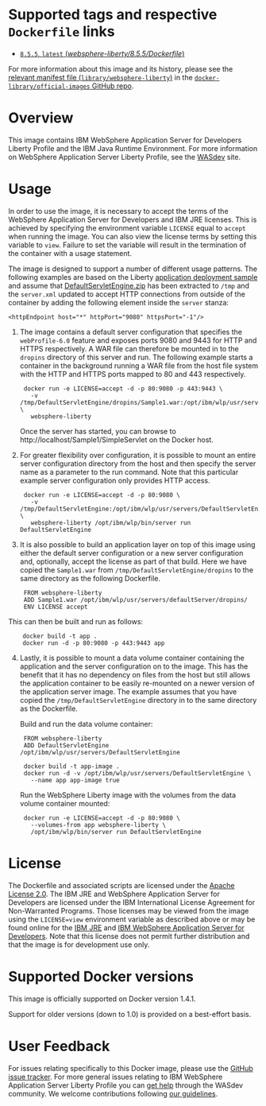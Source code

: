 # Supported tags and respective `Dockerfile` links

- [`8.5.5`, `latest` (*websphere-liberty/8.5.5/Dockerfile*)](https://github.com/WASdev/ci.docker/blob/f7c3cf46801e5748b6a9227a8c8e5ad3f544fc4a/websphere-liberty/8.5.5/Dockerfile)

For more information about this image and its history, please see the [relevant
manifest file
(`library/websphere-liberty`)](https://github.com/docker-library/official-images/blob/master/library/websphere-liberty)
in the [`docker-library/official-images` GitHub
repo](https://github.com/docker-library/official-images).

# Overview 

This image contains IBM WebSphere Application Server for Developers Liberty
Profile and the IBM Java Runtime Environment. For more information on WebSphere
Application Server Liberty Profile, see the [WASdev][getting-started] site.

# Usage

In order to use the image, it is necessary to accept the terms of the WebSphere
Application Server for Developers and IBM JRE licenses. This is achieved by
specifying the environment variable `LICENSE` equal to `accept` when running the
image. You can also view the license terms by setting this variable to
`view`. Failure to set the variable will result in the termination of the
container with a usage statement.

The image is designed to support a number of different usage
patterns. The following examples are based on the Liberty [application
deployment sample][sample] and assume that
[DefaultServletEngine.zip][zip] has been extracted to `/tmp` and the
`server.xml` updated to accept HTTP connections from outside of the
container by adding the following element inside the `server` stanza:

    <httpEndpoint host="*" httpPort="9080" httpsPort="-1"/>

1. The image contains a default server configuration that specifies the
`webProfile-6.0` feature and exposes ports 9080 and 9443 for HTTP and HTTPS
respectively. A WAR file can therefore be mounted in to the `dropins` directory
of this server and run. The following example starts a container in the
background running a WAR file from the host file system with the HTTP and HTTPS
ports mapped to 80 and 443 respectively.

        docker run -e LICENSE=accept -d -p 80:9080 -p 443:9443 \
          -v /tmp/DefaultServletEngine/dropins/Sample1.war:/opt/ibm/wlp/usr/servers/defaultServer/dropins/Sample1.war \
          websphere-liberty

    Once the server has started, you can browse to
    http://localhost/Sample1/SimpleServlet on the Docker host.

2. For greater flexibility over configuration, it is possible to mount
an entire server configuration directory from the host and then
specify the server name as a parameter to the run command. Note that
this particular example server configuration only provides HTTP
access.

        docker run -e LICENSE=accept -d -p 80:9080 \
          -v /tmp/DefaultServletEngine:/opt/ibm/wlp/usr/servers/DefaultServletEngine \
          websphere-liberty /opt/ibm/wlp/bin/server run DefaultServletEngine
    
3. It is also possible to build an application layer on top of this image using
either the default server configuration or a new server configuration and,
optionally, accept the license as part of that build. Here we have copied the
`Sample1.war` from `/tmp/DefaultServletEngine/dropins` to the same directory as
the following Dockerfile.

        FROM websphere-liberty
        ADD Sample1.war /opt/ibm/wlp/usr/servers/defaultServer/dropins/
        ENV LICENSE accept

This can then be built and run as follows:

        docker build -t app .
        docker run -d -p 80:9080 -p 443:9443 app

4. Lastly, it is possible to mount a data volume container containing the
application and the server configuration on to the image. This has the benefit
that it has no dependency on files from the host but still allows the
application container to be easily re-mounted on a newer version of the
application server image. The example assumes that you have copied the
`/tmp/DefaultServletEngine` directory in to the same directory as the
Dockerfile.

    Build and run the data volume container:
    
        FROM websphere-liberty
        ADD DefaultServletEngine /opt/ibm/wlp/usr/servers/DefaultServletEngine
    
        docker build -t app-image .
        docker run -d -v /opt/ibm/wlp/usr/servers/DefaultServletEngine \
          --name app app-image true
    
    Run the WebSphere Liberty image with the volumes from the data
    volume container mounted:

        docker run -e LICENSE=accept -d -p 80:9080 \
          --volumes-from app websphere-liberty \
          /opt/ibm/wlp/bin/server run DefaultServletEngine

[getting-started]: https://developer.ibm.com/wasdev/docs/category/getting-started/
[sample]: https://developer.ibm.com/wasdev/docs/article_appdeployment/
[zip]: https://www.ibm.com/developerworks/mydeveloperworks/blogs/wasdev/resource/DefaultServletEngine.zip

# License

The Dockerfile and associated scripts are licensed under the [Apache License
2.0][apache-license]. The IBM JRE and WebSphere Application Server for
Developers are licensed under the IBM International License Agreement for
Non-Warranted Programs. Those licenses may be viewed from the image using the
`LICENSE=view` environment variable as described above or may be found online
for the [IBM JRE][jre-license] and [IBM WebSphere Application Server for
Developers][liberty-license]. Note that this license does not permit further
distribution and that the image is for development use only.

[apache-license]: http://www.apache.org/licenses/LICENSE-2.0.html
[jre-license]: https://www14.software.ibm.com/cgi-bin/weblap/lap.pl?la_formnum=&li_formnum=L-EWOD-99YA4J&title=IBM%C2%AE+SDK%2C+Java+Technology+Edition%2C+Version+7+Release+1&l=en
[liberty-license]: https://public.dhe.ibm.com/ibmdl/export/pub/software/websphere/wasdev/downloads/wlp/8.5.5.3/lafiles/runtime/en.html

# Supported Docker versions

This image is officially supported on Docker version 1.4.1.

Support for older versions (down to 1.0) is provided on a best-effort basis.

# User Feedback

For issues relating specifically to this Docker image, please use the [GitHub
issue tracker][issues]. For more general issues relating to IBM WebSphere
Application Server Liberty Profile you can [get help][help] through the WASdev
community. We welcome contributions following [our guidelines][contributing].

[issues]: https://github.com/WASdev/ci.docker/issues
[help]: https://developer.ibm.com/wasdev/help/
[contributing]: https://github.com/WASdev/wasdev.github.io/blob/master/CONTRIBUTING.md
